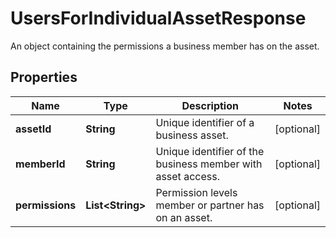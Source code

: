 

# UsersForIndividualAssetResponse

An object containing the permissions a business member has on the asset.

## Properties

| Name | Type | Description | Notes |
|------------ | ------------- | ------------- | -------------|
|**assetId** | **String** | Unique identifier of a business asset. |  [optional] |
|**memberId** | **String** | Unique identifier of the business member with asset access. |  [optional] |
|**permissions** | **List&lt;String&gt;** | Permission levels member or partner has on an asset. |  [optional] |



